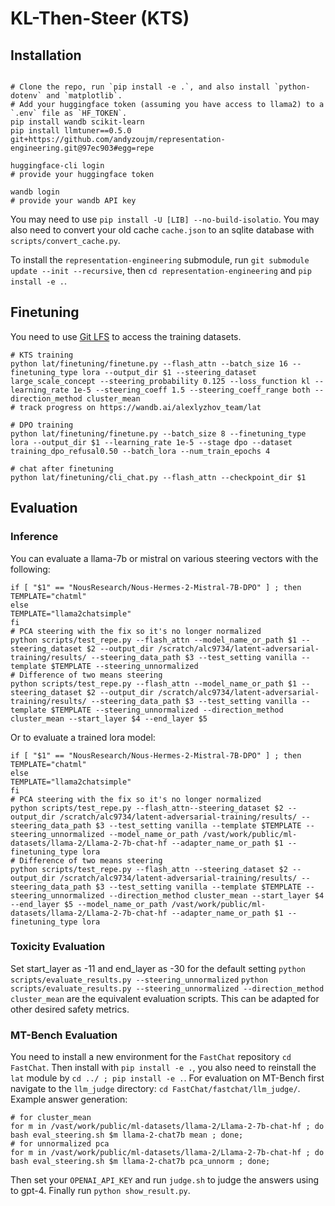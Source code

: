 # KL-Then-Steer (KTS)

## Installation
```

# Clone the repo, run `pip install -e .`, and also install `python-dotenv` and `matplotlib`.
# Add your huggingface token (assuming you have access to llama2) to a `.env` file as `HF_TOKEN`.
pip install wandb scikit-learn
pip install llmtuner==0.5.0 git+https://github.com/andyzoujm/representation-engineering.git@97ec903#egg=repe

huggingface-cli login
# provide your huggingface token

wandb login
# provide your wandb API key
```

You may need to use `pip install -U [LIB] --no-build-isolatio`. You may also need to convert your old cache `cache.json` to an sqlite database with `scripts/convert_cache.py`.

To install the `representation-engineering` submodule, run `git submodule update --init --recursive`, then `cd representation-engineering` and `pip install -e .`.

## Finetuning
You need to use [Git LFS](https://git-lfs.com/) to access the training datasets.
```
# KTS training
python lat/finetuning/finetune.py --flash_attn --batch_size 16 --finetuning_type lora --output_dir $1 --steering_dataset large_scale_concept --steering_probability 0.125 --loss_function kl --learning_rate 1e-5 --steering_coeff 1.5 --steering_coeff_range both --direction_method cluster_mean
# track progress on https://wandb.ai/alexlyzhov_team/lat

# DPO training
python lat/finetuning/finetune.py --batch_size 8 --finetuning_type lora --output_dir $1 --learning_rate 1e-5 --stage dpo --dataset training_dpo_refusal0.50 --batch_lora --num_train_epochs 4

# chat after finetuning
python lat/finetuning/cli_chat.py --flash_attn --checkpoint_dir $1
```

## Evaluation

### Inference
You can evaluate a llama-7b or mistral on various steering vectors with the following:

 ```
 if [ "$1" == "NousResearch/Nous-Hermes-2-Mistral-7B-DPO" ] ; then
 TEMPLATE="chatml"
 else 
 TEMPLATE="llama2chatsimple"
 fi
 # PCA steering with the fix so it's no longer normalized
 python scripts/test_repe.py --flash_attn --model_name_or_path $1 --steering_dataset $2 --output_dir /scratch/alc9734/latent-adversarial-training/results/ --steering_data_path $3 --test_setting vanilla --template $TEMPLATE --steering_unnormalized
 # Difference of two means steering
 python scripts/test_repe.py --flash_attn --model_name_or_path $1 --steering_dataset $2 --output_dir /scratch/alc9734/latent-adversarial-training/results/ --steering_data_path $3 --test_setting vanilla --template $TEMPLATE --steering_unnormalized --direction_method cluster_mean --start_layer $4 --end_layer $5
 ```

 Or to evaluate a trained lora model:
  ```
 if [ "$1" == "NousResearch/Nous-Hermes-2-Mistral-7B-DPO" ] ; then
 TEMPLATE="chatml"
 else 
 TEMPLATE="llama2chatsimple"
 fi
 # PCA steering with the fix so it's no longer normalized
 python scripts/test_repe.py --flash_attn--steering_dataset $2 --output_dir /scratch/alc9734/latent-adversarial-training/results/ --steering_data_path $3 --test_setting vanilla --template $TEMPLATE --steering_unnormalized --model_name_or_path /vast/work/public/ml-datasets/llama-2/Llama-2-7b-chat-hf --adapter_name_or_path $1 --finetuning_type lora
 # Difference of two means steering
 python scripts/test_repe.py --flash_attn --steering_dataset $2 --output_dir /scratch/alc9734/latent-adversarial-training/results/ --steering_data_path $3 --test_setting vanilla --template $TEMPLATE --steering_unnormalized --direction_method cluster_mean --start_layer $4 --end_layer $5 --model_name_or_path /vast/work/public/ml-datasets/llama-2/Llama-2-7b-chat-hf --adapter_name_or_path $1 --finetuning_type lora
 ```

### Toxicity Evaluation
Set start_layer as -11 and  end_layer as -30 for the default setting
`python scripts/evaluate_results.py --steering_unnormalized`
`python scripts/evaluate_results.py --steering_unnormalized --direction_method cluster_mean`
are the equivalent evaluation scripts.
This can be adapted for other desired safety metrics.

### MT-Bench Evaluation
You need to install a new environment for the `FastChat` repository
`cd FastChat`. Then install with `pip install -e .`, you also need to reinstall the `lat` module by `cd ../ ; pip install -e .`.
For evaluation on MT-Bench first navigate to the `llm_judge` directory:
`cd FastChat/fastchat/llm_judge/`.
Example answer generation:
```
# for cluster_mean
for m in /vast/work/public/ml-datasets/llama-2/Llama-2-7b-chat-hf ; do bash eval_steering.sh $m llama-2-chat7b mean ; done;
# for unnormalized pca
for m in /vast/work/public/ml-datasets/llama-2/Llama-2-7b-chat-hf ; do bash eval_steering.sh $m llama-2-chat7b pca_unnorm ; done;
```
Then set your `OPENAI_API_KEY` and run `judge.sh` to judge the answers using to gpt-4. Finally run `python show_result.py`.


